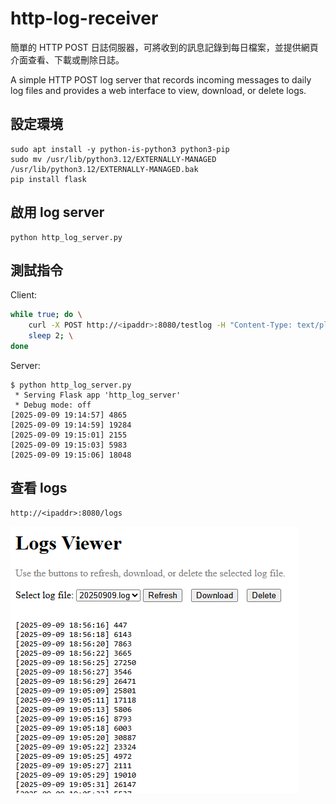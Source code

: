 # http-log-receiver

簡單的 HTTP POST 日誌伺服器，可將收到的訊息記錄到每日檔案，並提供網頁介面查看、下載或刪除日誌。

A simple HTTP POST log server that records incoming messages to daily log files and provides a web interface to view, download, or delete logs.

## 設定環境

```
sudo apt install -y python-is-python3 python3-pip
sudo mv /usr/lib/python3.12/EXTERNALLY-MANAGED /usr/lib/python3.12/EXTERNALLY-MANAGED.bak
pip install flask
```

## 啟用 log server

```
python http_log_server.py
```

## 測試指令

Client:

```bash
while true; do \
	curl -X POST http://<ipaddr>:8080/testlog -H "Content-Type: text/plain" --data "$(echo $RANDOM)"; \
	sleep 2; \
done
```

Server:

```
$ python http_log_server.py
 * Serving Flask app 'http_log_server'
 * Debug mode: off
[2025-09-09 19:14:57] 4865
[2025-09-09 19:14:59] 19284
[2025-09-09 19:15:01] 2155
[2025-09-09 19:15:03] 5983
[2025-09-09 19:15:06] 18048
```



## 查看 logs

```
http://<ipaddr>:8080/logs
```

![](webui.png)